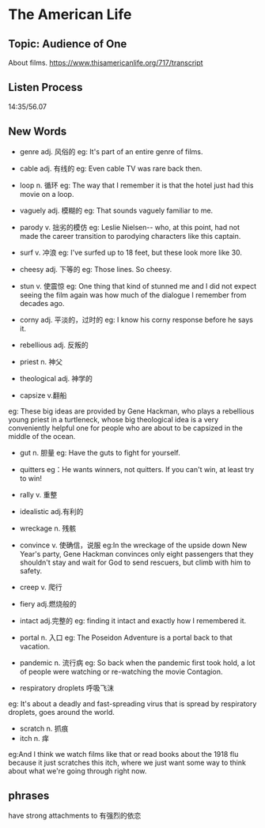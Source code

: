 # The American Life
## Topic: Audience of One
About films.
https://www.thisamericanlife.org/717/transcript

## Listen Process
14:35/56.07 
## New Words

- genre adj. 风俗的
eg: It's part of an entire genre of films.

- cable adj. 有线的
eg: Even cable TV was rare back then.

- loop n. 循环
eg: The way that I remember it is that the hotel just had this movie on a loop.

- vaguely adj. 模糊的
eg: That sounds vaguely familiar to me. 

- parody v. 拙劣的模仿
eg: Leslie Nielsen-- who, at this point, had not made the career transition to parodying characters like this captain.

- surf v. 冲浪
eg: I've surfed up to 18 feet, but these look more like 30.

- cheesy adj. 下等的
eg: Those lines. So cheesy.

- stun v. 使震惊
eg:  One thing that kind of stunned me and I did not expect seeing the film again was how much of the dialogue I remember from decades ago. 

- corny adj. 平淡的，过时的
eg: I know his corny response before he says it.

- rebellious adj. 反叛的
- priest n. 神父
- theological adj. 神学的
- capsize v.翻船

eg: These big ideas are provided by Gene Hackman, who plays a rebellious young priest in a turtleneck, whose big theological idea is a very conveniently helpful one for people who are about to be capsized in the middle of the ocean.

- gut n. 胆量
eg: Have the guts to fight for yourself. 

- quitters
eg：He wants winners, not quitters. If you can't win, at least try to win!

- rally v. 重整
- idealistic adj.有利的

- wreckage n. 残骸
- convince v. 使确信，说服
eg:In the wreckage of the upside down New Year's party, Gene Hackman convinces only eight passengers that they shouldn't stay and wait for God to send rescuers, but climb with him to safety.

- creep v. 爬行
- fiery adj.燃烧般的

- intact adj.完整的
eg: finding it intact and exactly how I remembered it.

- portal n. 入口
eg: The Poseidon Adventure is a portal back to that vacation.

- pandemic n. 流行病
eg: So back when the pandemic first took hold, a lot of people were watching or re-watching the movie Contagion.

- respiratory droplets 呼吸飞沫

eg: It's about a deadly and fast-spreading virus that is spread by respiratory droplets, goes around the world.

- scratch n. 抓痕
- itch n. 痒

eg:And I think we watch films like that or read books about the 1918 flu because it just scratches this itch, where we just want some way to think about what we're going through right now.







## phrases
have strong attachments to 有强烈的依恋